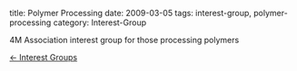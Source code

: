 title: Polymer Processing 
date: 2009-03-05 
tags: interest-group, polymer-processing
category: Interest-Group

4M Association interest group for those processing polymers

[&larr; Interest Groups](/4m-association/interest-groups.html)